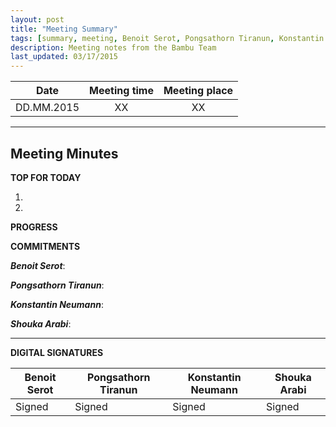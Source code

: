 ```yaml
---
layout: post
title: "Meeting Summary"
tags: [summary, meeting, Benoit Serot, Pongsathorn Tiranun, Konstantin Neumann, Shouka Arabi]
description: Meeting notes from the Bambu Team
last_updated: 03/17/2015
---
```


|**Date** |**Meeting time**|**Meeting place**
| ------------- |:----------------:|:-------:
|DD.MM.2015| XX | XX


----------


Meeting Minutes
------

 **TOP FOR TODAY** 

1.
2.
 
 **PROGRESS**


 **COMMITMENTS**

***Benoit Serot***:

***Pongsathorn Tiranun***:

***Konstantin Neumann***:

***Shouka Arabi***:


----------


**DIGITAL SIGNATURES**

|**Benoit Serot** |**Pongsathorn Tiranun**|**Konstantin Neumann**|**Shouka Arabi**
| ------------- |----------------|----------------|---------------|
|Signed| Signed|Signed|Signed

